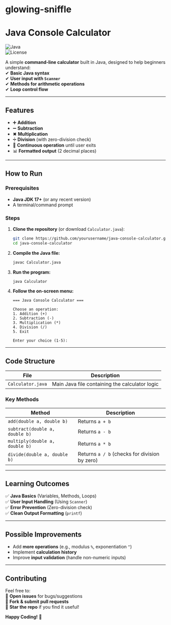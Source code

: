 # glowing-sniffle
# **Java Console Calculator**  

![Java](https://img.shields.io/badge/Java-17%2B-blue)  
![License](https://img.shields.io/badge/License-MIT-green)  

A simple **command-line calculator** built in Java, designed to help beginners understand:  
✔ **Basic Java syntax**  
✔ **User input with `Scanner`**  
✔ **Methods for arithmetic operations**  
✔ **Loop control flow**  

---

## **Features**  
- ➕ **Addition**  
- ➖ **Subtraction**  
- ✖ **Multiplication**  
- ➗ **Division** (with zero-division check)  
- 🔄 **Continuous operation** until user exits  
- 📊 **Formatted output** (2 decimal places)  

---

## **How to Run**  

### **Prerequisites**  
- **Java JDK 17+** (or any recent version)  
- A terminal/command prompt  

### **Steps**  
1. **Clone the repository** (or download `Calculator.java`):  
   ```sh
   git clone https://github.com/yourusername/java-console-calculator.git
   cd java-console-calculator
   ```
2. **Compile the Java file:**  
   ```sh
   javac Calculator.java
   ```
3. **Run the program:**  
   ```sh
   java Calculator
   ```
4. **Follow the on-screen menu:**  
   ```
   === Java Console Calculator ===

   Choose an operation:
   1. Addition (+)
   2. Subtraction (-)
   3. Multiplication (*)
   4. Division (/)
   5. Exit

   Enter your choice (1-5): 
   ```

---

## **Code Structure**  
| File | Description |
|------|------------|
| `Calculator.java` | Main Java file containing the calculator logic |

### **Key Methods**  
| Method | Description |
|--------|-------------|
| `add(double a, double b)` | Returns `a + b` |
| `subtract(double a, double b)` | Returns `a - b` |
| `multiply(double a, double b)` | Returns `a * b` |
| `divide(double a, double b)` | Returns `a / b` (checks for division by zero) |

---

## **Learning Outcomes**  
✅ **Java Basics** (Variables, Methods, Loops)  
✅ **User Input Handling** (Using `Scanner`)  
✅ **Error Prevention** (Zero-division check)  
✅ **Clean Output Formatting** (`printf`)  

---

## **Possible Improvements**  
- Add **more operations** (e.g., modulus `%`, exponentiation `^`)  
- Implement **calculation history**  
- Improve **input validation** (handle non-numeric inputs)  

---

## **Contributing**  
Feel free to:  
🔹 **Open issues** for bugs/suggestions  
🔹 **Fork & submit pull requests**  
🔹 **Star the repo** if you find it useful!  

**Happy Coding!** 🚀



